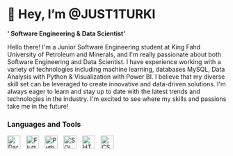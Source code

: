 # 👋 Hey, I’m @JUST1TURKI

**' Software Engineering & Data Scientist'**

  Hello there! I'm a Junior Software Engineering student at King Fahd University of Petroleum and Minerals, and I'm really passionate about both Software Engineering and Data Scientist. I have experience working with a variety of technologies including machine learning, databases MySQL, Data Analysis with Python & Visualization with Power BI. I believe that    my diverse skill set can be leveraged to create innovative and data-driven solutions. I'm always eager to learn and stay up to date with the latest trends and            technologies in the industry. I'm excited to see where my skills and passions take me in the future!

### Languages and Tools
<img align='left' alt="Dart" width="30px" style="padding-right:10px;" src= "https://cdn.jsdelivr.net/gh/devicons/devicon/icons/dart/dart-original.svg"/>
<img align='left' alt="Flutter" width="30px" style="padding-right:10px;" src= "https://cdn.jsdelivr.net/gh/devicons/devicon/icons/flutter/flutter-original.svg"/>
<img align='left' alt="Python" width="30px" style="padding-right:10px;" src="https://cdn.jsdelivr.net/gh/devicons/devicon/icons/python/python-original.svg" />
<img align='left' alt="SQL" width="30px" style="padding-right:10px;" src="https://cdn.jsdelivr.net/gh/devicons/devicon/icons/mysql/mysql-original.svg" />
<img align='left' alt="HTML" width="30px" style="padding-right:10px;" src="https://cdn.jsdelivr.net/gh/devicons/devicon/icons/html5/html5-plain.svg" />
<img align='left' alt="CSS" width="30px" style="padding-right:10px;" src="https://cdn.jsdelivr.net/gh/devicons/devicon/icons/css3/css3-plain.svg" />
